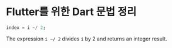 # Flutter를 위한 Dart 문법 정리



```dart
index = i ~/ 2;
```

The expression `i ~/ 2` divides `i` by 2 and returns an integer result.



